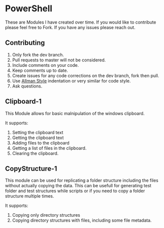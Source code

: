 # PowerShell

These are Modules I have created over time. If you would like to contribute please feel free to Fork. If you have any issues please reach out.

## Contributing
1. Only fork the dev branch. 
2. Pull requests to master will not be considered.
3. Include comments on your code.
4. Keep comments up to date.
5. Create issues for any code corrections on the dev branch, fork then pull.
6. Use [Allman Style](https://en.wikipedia.org/wiki/Indent_style#Allman_style) indentation or very similar for code style.
7. Ask questions.

## Clipboard-1
This Module allows for basic malnipulation of the windows clipboard. 

It supports:

1. Setting  the clipboard text
2. Getting the clipboard text
3. Adding files to the clipboard
4. Getting a list of files in the clipboard.
5. Clearing the clipboard.

## CopyStructure-1
This module can be used for replicating a folder structure including the files without actually copying the data. This can be usefull for generating test folder and test structures while scripts or if you need to copy a folder structure multiple times.

It supports:

1. Copying only directory structures
2. Copying directory structures with files, including some file metadata.
